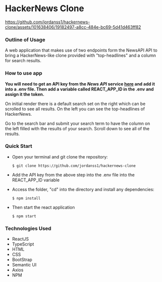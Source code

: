 <h1><b>HackerNews Clone</b></h1>



https://github.com/jordanss1/hackernews-clone/assets/101638406/19182497-a8cc-484e-bc69-5d41d463ff82



<h3><b>Outline of Usage</b></h3>

A web application that makes use of two endpoints form the NewsAPI API to bring a HackerNews-like clone provided with "top-headlines" and a column for search results.

<h3><b>How to use app</b></h3>

<b>You will need to get an API key from the <i>News API</i> service <a href="https://newsapi.org/register">here</a> and add it into a .env file. Then add a variable called REACT_APP_ID in the .env and assign it the token.</b>

On initial render there is a default search set on the right which can be scrolled to see all results. On the left you can see the top-headlines of HackerNews.

Go to the search bar and submit your search term to have the column on the left filled with the results of your search. Scroll down to see all of the results.

<h3><b>Quick Start</b></h3>

<ul>
   <li> Open your terminal and git clone the repository: </li>

    $ git clone https://github.com/jordanss1/hackernews-clone

<li>
   
   Add the API key from the above step into the .env file into the REACT_APP_ID variable
   
 </li> 
   
<li>
    Access the folder, "cd" into the directory and install any dependencies:

    $ npm install

</li>

<li>
    Then start the react application

    $ npm start

</li>

</ul>

<h3><b>Technologies Used</b></h3>
<ul>
   <li>ReactJS</li>
   <li>TypeScript</li>
   <li>HTML</li>
   <li>CSS</li>
   <li>BootStrap</li>
   <li>Semantic UI</li>
   <li>Axios</li>
   <li>NPM</li>
</ul>

